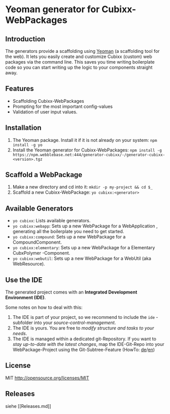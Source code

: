# Yeoman generator for Cubixx-WebPackages


## Introduction
The generators provide a scaffolding using [Yeoman](http://yeoman.io) (a scaffolding tool for the web).
It lets you easily create and customize Cubixx (custom) web packages via the command line. This saves you time writing boilerplate code so you can start writing up the logic to your components straight away.

## Features
* Scaffolding Cubixx-WebPackages
* Prompting for the most important config-values
* Validation of user input values.


## Installation

1. The Yeoman package. Install it if it is not already on your system: `npm install -g yo`
2. Install the Yeoman generator for Cubixx-WebPackages: `npm install -g https://npm.webblebase.net:444/generator-cubixx/-/generator-cubixx-<version>.tgz`


## Scaffold a WebPackage

1. Make a new directory and cd into it: `mkdir -p my-project && cd $_`
2. Scaffold a new Cubixx-WebPackage: `yo cubixx:<generator>`

## Available Generators
* `yo cubixx`: Lists available generators.
* `yo cubixx:webapp`: Sets up a new WebPackage for a WebApplication , generating all the boilerplate you need to get started.
* `yo cubixx:compound`: Sets up a new WebPackage for a CompoundComponent.
* `yo cubixx:elementary`: Sets up a new WebPackage for a Elementary CubxPolymer -Component.
* `yo cubixx:webutil`: Sets up a new WebPackage for a WebUtil (aka WebResource).

## Use the IDE
The generated project comes with an **Integrated Development Environment (IDE)**. 

Some notes on how to deal with this: 

1. The IDE is part of your project, so we recommend to include the `ide` -subfolder into your _source-control-management_.
2. The IDE is yours. You are free to _modify structure and tasks to your needs_. 
3. The IDE is managed within a dedicated git-Repository. If you want to _stay up-to-date with the latest changes_, map the IDE-Git-Repo into your WebPackage-Project using the Git-Subtree-Feature (HowTo: [de](https://git-scm.com/book/de/v1/Git-Tools-Subtree-Merging)/[en](https://git-scm.com/book/en/v1/Git-Tools-Subtree-Merging))

## License
MIT <http://opensource.org/licenses/MIT>

## Releases
siehe [[Releases.md]]
